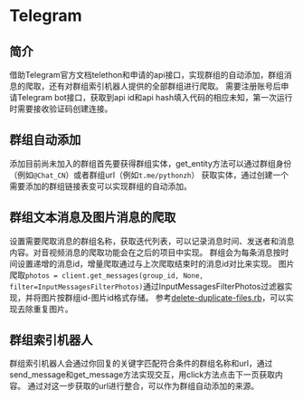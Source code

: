 # Telegram

## 简介
借助Telegram官方文档telethon和申请的api接口，实现群组的自动添加，群组消息的爬取，还有对群组索引机器人提供的全部群组进行爬取。
需要注册账号后申请Telegram bot接口，获取到api id和api hash填入代码的相应未知，第一次运行时需要接收验证码创建连接。
## 群组自动添加
添加目前尚未加入的群组首先要获得群组实体，get_entity方法可以通过群组身份（例如```@Chat_CN```）或者群组url（例如```t.me/pythonzh```） 获取实体，通过创建一个需要添加的群组链接表变可以实现群组的自动添加。
## 群组文本消息及图片消息的爬取
设置需要爬取消息的群组名称，获取迭代列表，可以记录消息时间、发送者和消息内容。对音视频消息的爬取功能会在之后的项目中实现。
群组会为每条消息按时间设置递增的消息id，增量爬取通过与上次爬取结束时的消息id对比来实现。
图片爬取```photos = client.get_messages(group_id, None, filter=InputMessagesFilterPhotos)```通过InputMessagesFilterPhotos过滤器实现，并将图片按群组id-图片id格式存储。
参考[delete-duplicate-files.rb](https://github.com/yeziyezi/scripts/blob/master/delete-duplicate-files.rb)，可以实现去除重复图片。

## 群组索引机器人
群组索引机器人会通过你回复的关键字匹配符合条件的群组名称和url，通过send_message和get_message方法实现交互，用click方法点击下一页获取内容。
通过对这一步获取的url进行整合，可以作为群组自动添加的来源。

